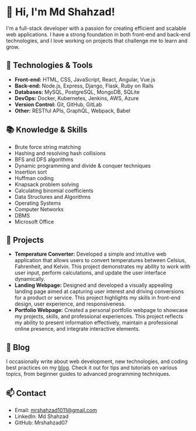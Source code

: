 # 👋 Hi, I'm Md Shahzad!

I'm a full-stack developer with a passion for creating efficient and scalable web applications. I have a strong foundation in both front-end and back-end technologies, and I love working on projects that challenge me to learn and grow.

## 🔧 Technologies & Tools

- **Front-end:** HTML, CSS, JavaScript, React, Angular, Vue.js
- **Back-end:** Node.js, Express, Django, Flask, Ruby on Rails
- **Databases:** MySQL, PostgreSQL, MongoDB, SQLite
- **DevOps:** Docker, Kubernetes, Jenkins, AWS, Azure
- **Version Control:** Git, GitHub, GitLab
- **Other:** RESTful APIs, GraphQL, Webpack, Babel

## 📚 Knowledge & Skills

- Brute force string matching
- Hashing and resolving hash collisions
- BFS and DFS algorithms
- Dynamic programming and divide & conquer techniques
- Insertion sort
- Huffman coding
- Knapsack problem solving
- Calculating binomial coefficients
- Data Structures and Algorithms
- Operating Systems
- Computer Networks
- DBMS
- Microsoft Office

## 🚀 Projects

- **Temperature Converter:** Developed a simple and intuitive web application that allows users to convert temperatures between Celsius, Fahrenheit, and Kelvin. This project demonstrates my ability to work with user input, perform calculations, and update the user interface dynamically.
- **Landing Webpage:** Designed and developed a visually appealing landing page aimed at capturing user interest and driving conversions for a product or service. This project highlights my skills in front-end design, user experience, and responsiveness.
- **Portfolio Webpage:** Created a personal portfolio webpage to showcase my projects, skills, and professional experiences. This project reflects my ability to present information effectively, maintain a professional online presence, and integrate interactive elements.

## 📝 Blog

I occasionally write about web development, new technologies, and coding best practices on my [blog](#). Check it out for tips and tutorials on various topics, from beginner guides to advanced programming techniques.

## 📫 Contact

- Email: mrshahzad1011@gmail.com
- LinkedIn: Md Shahzad
- GitHub: Mrshahzad07
